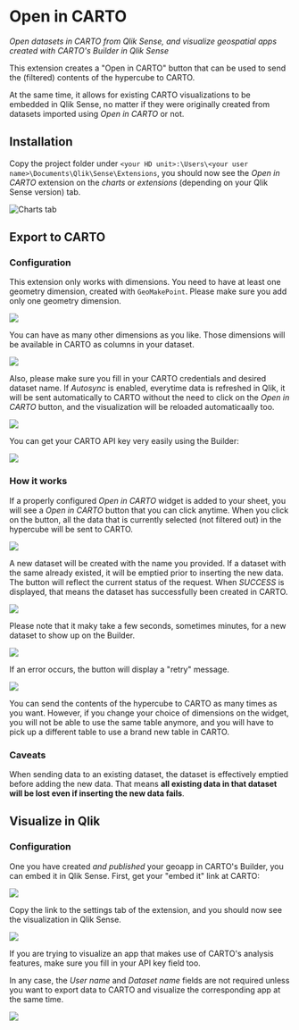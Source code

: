 # Open in CARTO

_Open datasets in CARTO from Qlik Sense, and visualize geospatial apps created with CARTO's Builder in Qlik Sense_

This extension creates a "Open in CARTO" button that can be used to send the (filtered) contents of the hypercube to CARTO.

At the same time, it allows for existing CARTO visualizations to be embedded in Qlik Sense, no matter if they were originally created from datasets imported using _Open in CARTO_ or not.


## Installation

Copy the project folder under `<your HD unit>:\Users\<your user name>\Documents\Qlik\Sense\Extensions`, you should now see the _Open in CARTO_ extension on the _charts_ or _extensions_ (depending on your Qlik Sense version) tab.

![Charts tab](img/charts.png)

## Export to CARTO

### Configuration

This extension only works with dimensions. You need to have at least one geometry dimension, created with `GeoMakePoint`. Please make sure you add only one geometry dimension.

![](img/load.png)

You can have as many other dimensions as you like. Those dimensions will be available in CARTO as columns in your dataset.

![](img/dimensions.png)

Also, please make sure you fill in your CARTO credentials and desired dataset name. If _Autosync_ is enabled, everytime data is refreshed in Qlik, it will be sent automatically to CARTO without the need to click on the _Open in CARTO_ button, and the visualization will be reloaded automaticaally too.

![](img/credentials.png)

You can get your CARTO API key very easily using the Builder:

![](img/api_key.png)

### How it works

If a properly configured _Open in CARTO_ widget is added to your sheet, you will see a _Open in CARTO_ button that you can click anytime. When you click on the button, all the data that is currently selected (not filtered out) in the hypercube will be sent to CARTO.

![](img/button.png)

A new dataset will be created with the name you provided. If a dataset with the same already existed, it will be emptied prior to inserting the new data. The button will reflect the current status of the request. When _SUCCESS_ is displayed, that means the dataset has successfully been created in CARTO.

![](img/success.png)

Please note that it maky take a few seconds, sometimes minutes, for a new dataset to show up on the Builder.

![](img/qliktornados.png)

If an error occurs, the button will display a "retry" message.

![](img/retry.png)

You can send the contents of the hypercube to CARTO as many times as you want. However, if you change your choice of dimensions on the widget, you will not be able to use the same table anymore, and you will have to pick up a different table to use a brand new table in CARTO.

### Caveats

When sending data to an existing dataset, the dataset is effectively emptied before adding the new data. That means **all existing data in that dataset will be lost even if inserting the new data fails**.

## Visualize in Qlik

### Configuration

One you have created _and published_ your geoapp in CARTO's Builder, you can embed it in Qlik Sense. First, get your "embed it" link at CARTO:

![](img/viz_json.png)

Copy the link to the settings tab of the extension, and you should now see the visualization in Qlik Sense.

![](img/embedded.png)

If you are trying to visualize an app that makes use of CARTO's analysis features, make sure you fill in your API key field too.

In any case, the _User name_ and _Dataset name_ fields are not required unless you want to export data to CARTO and visualize the corresponding app at the same time.

![](img/dashboard.png)
